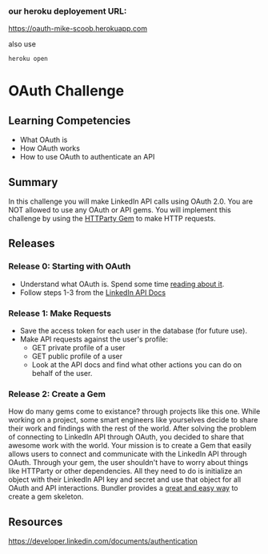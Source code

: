 ### our heroku deployement URL:
 https://oauth-mike-scoob.herokuapp.com

also use
```sh
heroku open
```

# OAuth Challenge

## Learning Competencies

- What OAuth is
- How OAuth works
- How to use OAuth to authenticate an API

## Summary
In this challenge you will make LinkedIn API calls using OAuth 2.0. You are NOT
allowed to use any OAuth or API gems. You will implement this challenge by using
the [HTTParty Gem](https://github.com/jnunemaker/httparty) to make HTTP requests.

## Releases

### Release 0: Starting with OAuth
- Understand what OAuth is. Spend some time [reading about it](http://oauth.net/2/).
- Follow steps 1-3 from the [LinkedIn API Docs](https://developer.linkedin.com/documents/authentication)

### Release 1: Make Requests
- Save the access token for each user in the database (for future use).
- Make API requests against the user's profile:
  - GET private profile of a user
  - GET public profile of a user
  - Look at the API docs and find what other actions you can do on behalf of the user.

### Release 2: Create a Gem
How do many gems come to existance? through projects like this one. While working on a project,
some smart engineers like yourselves decide to share their work and findings with the rest of
the world. After solving the problem of connecting to LinkedIn API through OAuth, you decided to share that
awesome work with the world. Your mission is to create a Gem that easily allows users
to connect and communicate with the LinkedIn API through OAuth. Through your gem, the user
shouldn't have to worry about things like HTTParty or other dependencies. All they need to do is
initialize an object with their LinkedIn API key and secret and use that object for all OAuth and
API interactions. Bundler provides a [great and easy way](http://bundler.io/v1.6/rubygems.html) to create a gem skeleton.

## Resources
https://developer.linkedin.com/documents/authentication

